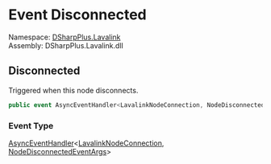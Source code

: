 # Event Disconnected

Namespace: [DSharpPlus.Lavalink](DSharpPlus.Lavalink.md)  
Assembly: DSharpPlus.Lavalink.dll

## <a id="DSharpPlus_Lavalink_LavalinkNodeConnection_Disconnected"></a>Disconnected

Triggered when this node disconnects.

```csharp
public event AsyncEventHandler<LavalinkNodeConnection, NodeDisconnectedEventArgs> Disconnected
```

### Event Type

[AsyncEventHandler](DSharpPlus.AsyncEvents.AsyncEventHandler\-2.md)<[LavalinkNodeConnection](DSharpPlus.Lavalink.LavalinkNodeConnection.md), [NodeDisconnectedEventArgs](DSharpPlus.Lavalink.EventArgs.NodeDisconnectedEventArgs.md)\>


